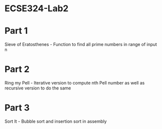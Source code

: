 # ECSE324-Lab2
# Part 1
Sieve of Eratosthenes - Function to find all prime numbers in range of input n

# Part 2
Ring my Pell - Iterative version to compute nth Pell number as well as recursive version to do the same

# Part 3
Sort It - Bubble sort and insertion sort in assembly
